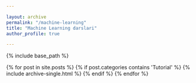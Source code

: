 ```yaml
---

layout: archive
permalink: "/machine-learning"
title: "Machine Learning darslari"
author_profile: true

---
```



{% include base_path %}

{% for post in site.posts %}
  {% if post.categories contains 'Tutorial' %}
    {% include archive-single.html %}
  {% endif %}
{% endfor %}
